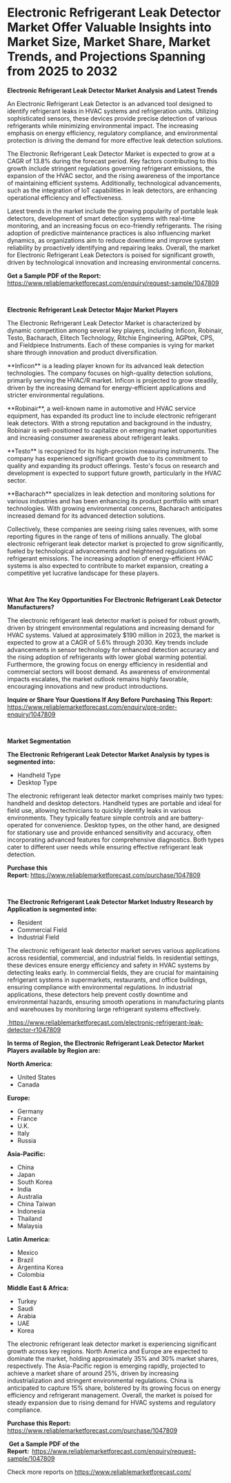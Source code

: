 <p><h1>Electronic Refrigerant Leak Detector Market Offer Valuable Insights into Market Size, Market Share, Market Trends, and Projections Spanning from 2025 to 2032</h1></p><p><strong>Electronic Refrigerant Leak Detector Market Analysis and Latest Trends</strong></p>
<p><p>An Electronic Refrigerant Leak Detector is an advanced tool designed to identify refrigerant leaks in HVAC systems and refrigeration units. Utilizing sophisticated sensors, these devices provide precise detection of various refrigerants while minimizing environmental impact. The increasing emphasis on energy efficiency, regulatory compliance, and environmental protection is driving the demand for more effective leak detection solutions.</p><p>The Electronic Refrigerant Leak Detector Market is expected to grow at a CAGR of 13.8% during the forecast period. Key factors contributing to this growth include stringent regulations governing refrigerant emissions, the expansion of the HVAC sector, and the rising awareness of the importance of maintaining efficient systems. Additionally, technological advancements, such as the integration of IoT capabilities in leak detectors, are enhancing operational efficiency and effectiveness.</p><p>Latest trends in the market include the growing popularity of portable leak detectors, development of smart detection systems with real-time monitoring, and an increasing focus on eco-friendly refrigerants. The rising adoption of predictive maintenance practices is also influencing market dynamics, as organizations aim to reduce downtime and improve system reliability by proactively identifying and repairing leaks. Overall, the market for Electronic Refrigerant Leak Detectors is poised for significant growth, driven by technological innovation and increasing environmental concerns.</p></p>
<p><strong>Get a Sample PDF of the Report:&nbsp;</strong> <a href="https://www.reliablemarketforecast.com/enquiry/request-sample/1047809?utm_campaign=2397&utm_medium=2&utm_source=Github&utm_content=ia&utm_term=08042025&utm_id=electronic-refrigerant-leak-detector">https://www.reliablemarketforecast.com/enquiry/request-sample/1047809</a></p>
<p>&nbsp;</p>
<p><strong>Electronic Refrigerant Leak Detector Major Market Players</strong></p>
<p><p>The Electronic Refrigerant Leak Detector Market is characterized by dynamic competition among several key players, including Inficon, Robinair, Testo, Bacharach, Elitech Technology, Ritchie Engineering, AGPtek, CPS, and Fieldpiece Instruments. Each of these companies is vying for market share through innovation and product diversification.</p><p>**Inficon** is a leading player known for its advanced leak detection technologies. The company focuses on high-quality detection solutions, primarily serving the HVAC/R market. Inficon is projected to grow steadily, driven by the increasing demand for energy-efficient applications and stricter environmental regulations.</p><p>**Robinair**, a well-known name in automotive and HVAC service equipment, has expanded its product line to include electronic refrigerant leak detectors. With a strong reputation and background in the industry, Robinair is well-positioned to capitalize on emerging market opportunities and increasing consumer awareness about refrigerant leaks.</p><p>**Testo** is recognized for its high-precision measuring instruments. The company has experienced significant growth due to its commitment to quality and expanding its product offerings. Testo's focus on research and development is expected to support future growth, particularly in the HVAC sector.</p><p>**Bacharach** specializes in leak detection and monitoring solutions for various industries and has been enhancing its product portfolio with smart technologies. With growing environmental concerns, Bacharach anticipates increased demand for its advanced detection solutions.</p><p>Collectively, these companies are seeing rising sales revenues, with some reporting figures in the range of tens of millions annually. The global electronic refrigerant leak detector market is projected to grow significantly, fueled by technological advancements and heightened regulations on refrigerant emissions. The increasing adoption of energy-efficient HVAC systems is also expected to contribute to market expansion, creating a competitive yet lucrative landscape for these players.</p></p>
<p>&nbsp;</p>
<p><strong>What Are The Key Opportunities For Electronic Refrigerant Leak Detector Manufacturers?</strong></p>
<p><p>The electronic refrigerant leak detector market is poised for robust growth, driven by stringent environmental regulations and increasing demand for HVAC systems. Valued at approximately $190 million in 2023, the market is expected to grow at a CAGR of 5.6% through 2030. Key trends include advancements in sensor technology for enhanced detection accuracy and the rising adoption of refrigerants with lower global warming potential. Furthermore, the growing focus on energy efficiency in residential and commercial sectors will boost demand. As awareness of environmental impacts escalates, the market outlook remains highly favorable, encouraging innovations and new product introductions.</p></p>
<p><strong>Inquire or Share Your Questions If Any Before Purchasing This Report:</strong> <a href="https://www.reliablemarketforecast.com/enquiry/pre-order-enquiry/1047809?utm_campaign=2397&utm_medium=2&utm_source=Github&utm_content=ia&utm_term=08042025&utm_id=electronic-refrigerant-leak-detector">https://www.reliablemarketforecast.com/enquiry/pre-order-enquiry/1047809</a></p>
<p>&nbsp;</p>
<p><strong>Market Segmentation</strong></p>
<p><strong>The Electronic Refrigerant Leak Detector Market Analysis by types is segmented into:</strong></p>
<p><ul><li>Handheld Type</li><li>Desktop Type</li></ul></p>
<p><p>The electronic refrigerant leak detector market comprises mainly two types: handheld and desktop detectors. Handheld types are portable and ideal for field use, allowing technicians to quickly identify leaks in various environments. They typically feature simple controls and are battery-operated for convenience. Desktop types, on the other hand, are designed for stationary use and provide enhanced sensitivity and accuracy, often incorporating advanced features for comprehensive diagnostics. Both types cater to different user needs while ensuring effective refrigerant leak detection.</p></p>
<p><strong>Purchase this Report:&nbsp;</strong><a href="https://www.reliablemarketforecast.com/purchase/1047809?utm_campaign=2397&utm_medium=2&utm_source=Github&utm_content=ia&utm_term=08042025&utm_id=electronic-refrigerant-leak-detector">https://www.reliablemarketforecast.com/purchase/1047809</a></p>
<p>&nbsp;</p>
<p><strong>The Electronic Refrigerant Leak Detector Market Industry Research by Application is segmented into:</strong></p>
<p><ul><li>Resident</li><li>Commercial Field</li><li>Industrial Field</li></ul></p>
<p><p>The electronic refrigerant leak detector market serves various applications across residential, commercial, and industrial fields. In residential settings, these devices ensure energy efficiency and safety in HVAC systems by detecting leaks early. In commercial fields, they are crucial for maintaining refrigerant systems in supermarkets, restaurants, and office buildings, ensuring compliance with environmental regulations. In industrial applications, these detectors help prevent costly downtime and environmental hazards, ensuring smooth operations in manufacturing plants and warehouses by monitoring large refrigerant systems effectively.</p></p>
<p><a href="https://www.reliablemarketforecast.com/electronic-refrigerant-leak-detector-r1047809?utm_campaign=2397&utm_medium=2&utm_source=Github&utm_content=ia&utm_term=08042025&utm_id=electronic-refrigerant-leak-detector">&nbsp;https://www.reliablemarketforecast.com/electronic-refrigerant-leak-detector-r1047809</a></p>
<p><strong>In terms of Region, the Electronic Refrigerant Leak Detector Market Players available by Region are:</strong></p>
<p>
    <p> <strong> North America: </strong>
        <ul>
            <li>United States</li>
            <li>Canada</li>
        </ul>
        </p> 
    <p> <strong> Europe: </strong>
        <ul>
            <li>Germany</li>
            <li>France</li>
            <li>U.K.</li>
            <li>Italy</li>
            <li>Russia</li>
        </ul>
        </p> 
    <p> <strong> Asia-Pacific: </strong>
        <ul>
            <li>China</li>
            <li>Japan</li>
            <li>South Korea</li>
            <li>India</li>
            <li>Australia</li>
            <li>China Taiwan</li>
            <li>Indonesia</li>
            <li>Thailand</li>
            <li>Malaysia</li>
        </ul>
        </p> 
    <p> <strong> Latin America: </strong>
        <ul>
            <li>Mexico</li>
            <li>Brazil</li>
            <li>Argentina Korea</li>
            <li>Colombia</li>
        </ul>
        </p> 
    <p> <strong> Middle East & Africa: </strong>
        <ul>
            <li>Turkey</li>
            <li>Saudi</li>
            <li>Arabia</li>
            <li>UAE</li>
            <li>Korea</li>
        </ul>
    </p>
    </p>
<p><p>The electronic refrigerant leak detector market is experiencing significant growth across key regions. North America and Europe are expected to dominate the market, holding approximately 35% and 30% market shares, respectively. The Asia-Pacific region is emerging rapidly, projected to achieve a market share of around 25%, driven by increasing industrialization and stringent environmental regulations. China is anticipated to capture 15% share, bolstered by its growing focus on energy efficiency and refrigerant management. Overall, the market is poised for steady expansion due to rising demand for HVAC systems and regulatory compliance.</p></p>
<p><strong>Purchase this Report: </strong><a href="https://www.reliablemarketforecast.com/purchase/1047809?utm_campaign=2397&utm_medium=2&utm_source=Github&utm_content=ia&utm_term=08042025&utm_id=electronic-refrigerant-leak-detector">https://www.reliablemarketforecast.com/purchase/1047809</a></p>
<p>&nbsp;<strong>Get a Sample PDF of the Report:&nbsp;&nbsp;</strong><a href="https://www.reliablemarketforecast.com/enquiry/request-sample/1047809?utm_campaign=2397&utm_medium=2&utm_source=Github&utm_content=ia&utm_term=08042025&utm_id=electronic-refrigerant-leak-detector">https://www.reliablemarketforecast.com/enquiry/request-sample/1047809</a></p>
<p><strong></strong></p>
<p>Check more reports on <a href="https://www.reliablemarketforecast.com/?utm_campaign=2397&utm_medium=2&utm_source=Github&utm_content=ia&utm_term=08042025&utm_id=electronic-refrigerant-leak-detector">https://www.reliablemarketforecast.com/</a></p>